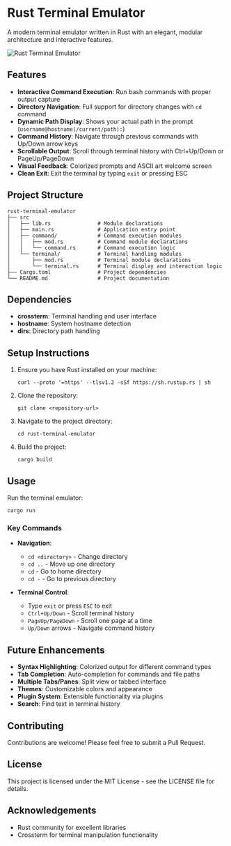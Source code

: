 # Rust Terminal Emulator

A modern terminal emulator written in Rust with an elegant, modular architecture and interactive features.

![Rust Terminal Emulator](https://raw.githubusercontent.com/rust-lang/rust-artwork/master/logo/rust-logo-128x128.png)

## Features

- **Interactive Command Execution**: Run bash commands with proper output capture
- **Directory Navigation**: Full support for directory changes with `cd` command
- **Dynamic Path Display**: Shows your actual path in the prompt (`username@hostname(/current/path):`)
- **Command History**: Navigate through previous commands with Up/Down arrow keys
- **Scrollable Output**: Scroll through terminal history with Ctrl+Up/Down or PageUp/PageDown
- **Visual Feedback**: Colorized prompts and ASCII art welcome screen
- **Clean Exit**: Exit the terminal by typing `exit` or pressing ESC

## Project Structure

```
rust-terminal-emulator
├── src
│   ├── lib.rs               # Module declarations
│   ├── main.rs              # Application entry point
│   ├── command/             # Command execution modules
│   │   ├── mod.rs           # Command module declarations
│   │   └── command.rs       # Command execution logic
│   └── terminal/            # Terminal handling modules
│       ├── mod.rs           # Terminal module declarations
│       └── terminal.rs      # Terminal display and interaction logic
├── Cargo.toml               # Project dependencies
└── README.md                # Project documentation
```

## Dependencies

- **crossterm**: Terminal handling and user interface
- **hostname**: System hostname detection
- **dirs**: Directory path handling

## Setup Instructions

1. Ensure you have Rust installed on your machine:
   ```
   curl --proto '=https' --tlsv1.2 -sSf https://sh.rustup.rs | sh
   ```

2. Clone the repository:
   ```
   git clone <repository-url>
   ```

3. Navigate to the project directory:
   ```
   cd rust-terminal-emulator
   ```

4. Build the project:
   ```
   cargo build
   ```

## Usage

Run the terminal emulator:

```
cargo run
```

### Key Commands

- **Navigation**: 
  - `cd <directory>` - Change directory
  - `cd ..` - Move up one directory
  - `cd` - Go to home directory
  - `cd -` - Go to previous directory

- **Terminal Control**:
  - Type `exit` or press `ESC` to exit
  - `Ctrl+Up/Down` - Scroll terminal history
  - `PageUp/PageDown` - Scroll one page at a time
  - `Up/Down` arrows - Navigate command history

## Future Enhancements

- **Syntax Highlighting**: Colorized output for different command types
- **Tab Completion**: Auto-completion for commands and file paths
- **Multiple Tabs/Panes**: Split view or tabbed interface
- **Themes**: Customizable colors and appearance
- **Plugin System**: Extensible functionality via plugins
- **Search**: Find text in terminal history

## Contributing

Contributions are welcome! Please feel free to submit a Pull Request.

## License

This project is licensed under the MIT License - see the LICENSE file for details.

## Acknowledgements

- Rust community for excellent libraries
- Crossterm for terminal manipulation functionality